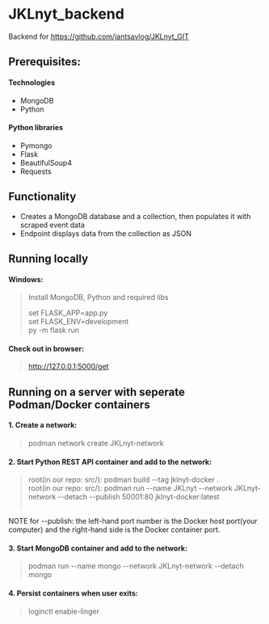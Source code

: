 # JKLnyt_backend

Backend for https://github.com/jantsavlog/JKLnyt_GIT

## Prerequisites:

#### Technologies
- MongoDB <br/>
- Python <br/>

#### Python libraries
- Pymongo <br/>
- Flask <br/>
- BeautifulSoup4 <br/>
- Requests

## Functionality

- Creates a MongoDB database and a collection, then populates it with scraped event data <br/>
- Endpoint displays data from the collection as JSON

## Running locally

#### Windows:

> Install MongoDB, Python and required libs
> 
> set FLASK_APP=app.py <br/>
> set FLASK_ENV=development <br/>
> py -m flask run

#### Check out in browser:

> http://127.0.0.1:5000/get

## Running on a server with seperate Podman/Docker containers

#### 1. Create a network:
> podman network create JKLnyt-network

#### 2. Start Python REST API container and add to the network:
> root(in our repo: src/): podman build --tag jklnyt-docker . <br/>
> root(in our repo: src/): podman run --name JKLnyt --network JKLnyt-network --detach --publish 50001:80 jklnyt-docker:latest  <br/> <br/>

NOTE for --publish: the left-hand port number is the Docker host port(your computer) and the right-hand side is the Docker container port.

#### 3. Start MongoDB container and add to the network:
> podman run --name mongo --network JKLnyt-network --detach mongo

#### 4. Persist containers when user exits:
> loginctl enable-linger 